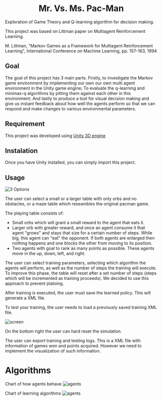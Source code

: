 <h1 align="center"> Mr. Vs. Ms. Pac-Man </h1>

Exploration of Game Theory and Q-learning algorithm for decision making.

This project was based on Littman paper on Multiagent Reinforcement Learning.

M. Littman, "Markov Games as a Framework for Multiagent Reinforcement Learning", International Conference on Machine Learning, pp. 157-163, 1994


## Goal

The goal of this project has 3 main parts. Firstly, to investigate the Markov game environment by implementing our own our own multi agent environment in the Unity game engine; To evaluate the q-learning and minimax-q algorithms by pitting them against each other in this environment; And lastly to produce a tool for visual decision making and give us instant feedback about how well the agents perform so that we can respond and make changes to various environmental parameters. 

## Requirement 

This project was developed using [Unity 3D engine](https://unity.com/)

## Instalation

Once you have Unity installed, you can simply import this project.

## Usage
![3 Options](https://i.imgur.com/a6gPHxb.gif)

The user can select a small or a larger table with only orbs and no obstacles, or a maze table which reseambles the original pacman game. 

The playing table consists of: 

- Small orbs which will grant a small reward to the agent that eats it.
- Larger orb with greater reward, and once an agent consume it that agent "grows" and stays that size for a certain number of steps. While big, this agent can "eat" the opponent. If both agents are enlarged then nothing happens and one blocks the other from moving to its position. 
- Two agents with goal to rank as many points as possible. These agents move in the up, down, left, and right. 

The user can select training parameters, selecting which algorithm the agents will perform, as well as the number of steps the training will execute. To improve this phase, the table will reset after a set number of steps (steps which will be incremented as training proceeds). We decided to use this approach to prevent platoing. 

After training is executed, the user must save the learned policy. This will generate a XML file.

To test your training, the user needs to load a previously saved training XML file.

![screen](https://i.imgur.com/cFPpdba.png)

On the bottom right the user can hard reset the simulation.

The user can export training and testing logs. This is a XML file with information of games won and points acquired. However we need to implement the visualization of such information.

# Algorithms 

Chart of how agents behave
![agents](https://i.imgur.com/3MklxYu.png)

Chart of learning algorithms
![agents](https://i.imgur.com/Wre5Pi5.png)

